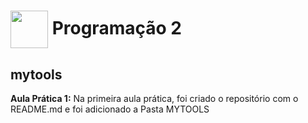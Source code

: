 
<h1>
     <img align="center" width="60px" border-radius="50px" src="https://encrypted-tbn0.gstatic.com/images?q=tbn:ANd9GcSl0b8aAFYkQHYvD898tH755CujKtx56gfEtQ&s">
    <span>Programação 2</span></h1>

<h2>mytools</h2>
<p><strong>Aula Prática 1:</strong> Na primeira aula prática, foi criado o repositório com o README.md e foi adicionado a Pasta MYTOOLS</p>

